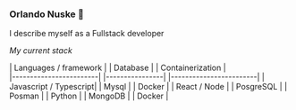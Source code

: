 ### Orlando Nuske 👋

I describe myself as a Fullstack developer

*My current stack*

| Languages / framework  |  | Database       |  | Containerization       |  
|------------------------|  |----------------|  |------------------------|
| Javascript / Typescript|  | Mysql          |  | Docker                 |
| React / Node           |  | PosgreSQL      |  | Posman                 |
| Python                 |  | MongoDB        |
| Docker                 |



<!--
**neuronas/neuronas** is a ✨ _special_ ✨ repository because its `README.md` (this file) appears on your GitHub profile.

Here are some ideas to get you started:

- 🔭 I’m currently working on ...
- 🌱 I’m currently learning ...
- 👯 I’m looking to collaborate on ...
- 🤔 I’m looking for help with ...
- 💬 Ask me about ...
- 📫 How to reach me: ...
- 😄 Pronouns: ...
- ⚡ Fun fact: ...
-->
